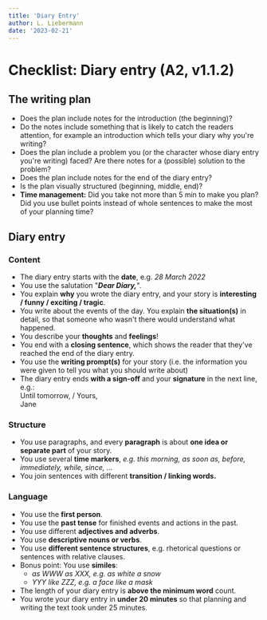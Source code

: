 ```yaml
---
title: 'Diary Entry'
author: L. Liebermann
date: '2023-02-21'
---
```


# Checklist: Diary entry (A2, v1.1.2)


## The writing plan

-   Does the plan include notes for the introduction (the beginning)?
-   Do the notes include something that is likely to catch the readers
    attention, for example an introduction which tells your diary why
    you're writing?
-   Does the plan include a problem you (or the character whose diary
    entry you're writing) faced? Are there notes for a (possible) solution to the problem?
-   Does the plan include notes for the end of the diary entry?
-   Is the plan visually structured (beginning, middle, end)?
-   **Time management:** Did you take not more than 5 min to make you
    plan? Did you use bullet points instead of whole sentences to make
    the most of your planning time?

## Diary entry

### Content

-   The diary entry starts with the **date**, e.g. *28 March 2022*
-   You use the salutation "***Dear Diary,***".
-   You explain **why** you wrote the diary entry, and your story is
    **interesting / funny / exciting / tragic**.
-   You write about the events of the day. You explain **the situation(s)**
    in detail, so that someone who wasn't there would
    understand what happened.
-   You describe your **thoughts** and **feelings**!
-   You end with a **closing sentence**, which shows the reader that
    they've reached the end of the diary entry.
-   You use the **writing prompt(s)** for your story (i.e. the
    information you were given to tell you what you should write about)
-   The diary entry ends **with a sign-off** and your **signature** in the next line,
    e.g.:\
    Until tomorrow, / Yours,\
    Jane

### Structure

-   You use paragraphs, and every **paragraph** is about **one idea or
    separate part** of your story.
-   You use several **time markers**, *e.g. this morning, as soon as,
    before, immediately, while, since, ...*
-   You join sentences with different **transition / linking words.**

### Language

-   You use the **first person**.
-   You use the **past tense** for finished events and actions in the
    past.
-   You use different **adjectives and adverbs**.
-   You use **descriptive nouns or verbs**.
-   You use **different sentence structures**, e.g. rhetorical questions
    or sentences with relative clauses.
-   Bonus point: You use **similes**:
    - *as WWW as XXX, e.g. as white a snow*
    - *YYY like ZZZ, e.g. a face like a mask*
-   The length of your diary entry is **above the minimum word** count.
-   You wrote your diary entry in **under 20 minutes** so that planning
    and writing the text took under 25 minutes.


